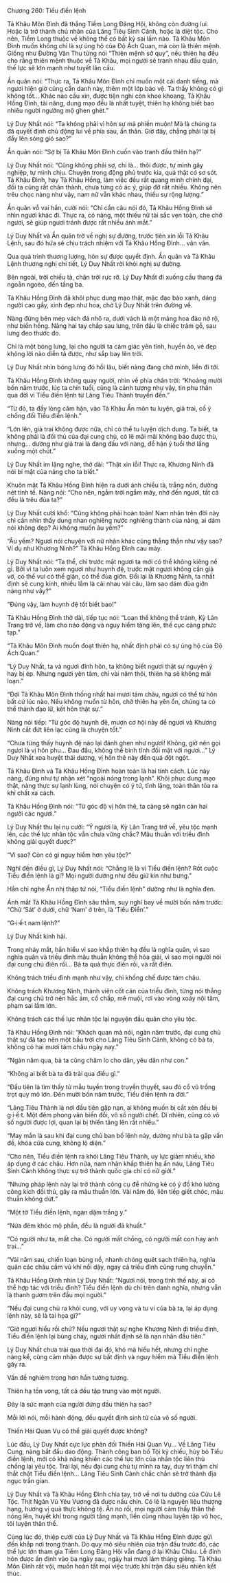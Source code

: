 Chương 260: Tiểu điền lệnh

Tả Khâu Môn Đình đã thắng Tiềm Long Đăng Hội, không còn đường lui. Hoặc là trở thành chủ nhân của Lăng Tiêu Sinh Cảnh, hoặc là diệt tộc. Cho nên, Tiềm Long thuộc về không thể có bất kỳ sai lầm nào. Tả Khâu Môn Đình muốn không chỉ là sự ủng hộ của Độ Ách Quan, mà còn là thiên mệnh. Giống như Đường Vãn Thu từng nói “Thiên mệnh sở quy”, nếu thiên hạ đều cho rằng thiên mệnh thuộc về Tả Khâu, mọi người sẽ tranh nhau đầu quân, thế lực sẽ lớn mạnh như tuyết lăn cầu.

Ẩn quân nói: “Thực ra, Tả Khâu Môn Đình chỉ muốn một cái danh tiếng, mà ngươi hiện giờ cũng cần danh này, thêm một lớp bảo vệ. Ta thấy không có gì không tốt... Khác nào cầu xin, được tiện nghi còn khoe khoang, Tả Khâu Hồng Đình, tài năng, dung mạo đều là nhất tuyệt, thiên hạ không biết bao nhiêu người ngưỡng mộ ghen ghét.”

Lý Duy Nhất nói: “Ta không phải vì hôn sự mà phiền muộn! Mà là chúng ta đã quyết định chủ động lui về phía sau, ẩn thân. Giờ đây, chẳng phải lại bị đẩy lên sóng gió sao?”

Ẩn quân nói: “Sợ bị Tả Khâu Môn Đình cuốn vào tranh đấu thiên hạ?”

Lý Duy Nhất nói: “Cũng không phải sợ, chỉ là... thôi được, tự mình gây nghiệp, tự mình chịu. Chuyện trong động phủ trước kia, quả thật có sơ sót. Tả Khâu Đình, hay Tả Khâu Hồng, làm việc đều rất quang minh chính đại, đối ta cũng rất chân thành, chưa từng có ác ý, giúp đỡ rất nhiều. Không nên trêu chọc nàng như vậy, nam nữ vẫn khác nhau, thiếu sự rộng lượng.”

Ẩn quân vỗ vai hắn, cười nói: “Chỉ cần câu nói đó, Tả Khâu Hồng Đình sẽ nhìn ngươi khác đi. Thực ra, có nàng, một thiếu nữ tài sắc vẹn toàn, che chở ngươi, sẽ giúp ngươi tránh được rất nhiều ánh mắt.”

Lý Duy Nhất và Ẩn quân trở về nghị sự đường, trước tiên xin lỗi Tả Khâu Lệnh, sau đó hứa sẽ chịu trách nhiệm với Tả Khâu Hồng Đình… vân vân.

Qua quá trình thương lượng, hôn sự được quyết định. Ẩn quân và Tả Khâu Lệnh thương nghị chi tiết, Lý Duy Nhất rời khỏi nghị sự đường.

Bên ngoài, trời chiều tà, chân trời rực rỡ. Lý Duy Nhất đi xuống cầu thang đá ngoằn ngoèo, đến tầng ba.

Tả Khâu Hồng Đình đã khôi phục dung mạo thật, mặc đạo bào xanh, dáng người cao gầy, xinh đẹp như hoa, chờ Lý Duy Nhất trên đường về.

Nàng đứng bên mép vách đá nhô ra, dưới vách là một mảng hoa đào nở rộ, như biển hồng. Nàng hai tay chắp sau lưng, trên đầu là chiếc trâm gỗ, sau lưng đeo thước đo.

Chỉ là một bóng lưng, lại cho người ta cảm giác yên tĩnh, huyền ảo, vẻ đẹp không lời nào diễn tả được, như sắp bay lên trời.

Lý Duy Nhất nhìn bóng lưng đó hồi lâu, biết nàng đang chờ mình, liền đi tới.

Tả Khâu Hồng Đình không quay người, nhìn về phía chân trời: “Khoảng mười bốn năm trước, lúc ta chín tuổi, cũng là cảnh tượng như vậy, tin phụ thân qua đời vì Tiểu điền lệnh từ Lăng Tiêu Thành truyền đến.”

“Từ đó, ta đầy lòng căm hận, vào Tả Khâu Ẩn môn tu luyện, giả trai, cố ý chống đối Tiểu điền lệnh.”

“Lớn lên, giả trai không được nữa, chỉ có thể tu luyện dịch dung. Ta biết, ta không phải là đối thủ của đại cung chủ, có lẽ mãi mãi không báo được thù, nhưng... dường như giả trai là đang đấu với nàng, để hận ý tuổi thơ lắng xuống một chút.”

Lý Duy Nhất im lặng nghe, thở dài: “Thật xin lỗi! Thực ra, Khương Ninh đã nói bí mật của nàng cho ta biết.”

Khuôn mặt Tả Khâu Hồng Đình hiện ra dưới ánh chiều tà, trắng nõn, đường nét tinh tế. Nàng nói: “Cho nên, ngắm trời ngắm mây, nhớ đến ngươi, tất cả đều là trêu đùa ta?”

Lý Duy Nhất cười khổ: “Cũng không phải hoàn toàn! Nam nhân trên đời này chỉ cần nhìn thấy dung nhan nghiêng nước nghiêng thành của nàng, ai dám nói không đẹp? Ai không muốn âu yếm?”

“Âu yếm? Ngươi nói chuyện với nữ nhân khác cũng thẳng thắn như vậy sao? Ví dụ như Khương Ninh?” Tả Khâu Hồng Đình cau mày.

Lý Duy Nhất nói: “Ta thề, chỉ trước mặt ngươi ta mới có thể không kiêng nể gì. Bởi vì ta luôn xem ngươi như huynh đệ, trước mặt ngươi không cần giả vờ, có thể vui có thể giận, có thể đùa giỡn. Đổi lại là Khương Ninh, ta nhất định sẽ cung kính, nhiều lắm là cãi nhau vài câu, làm sao dám đùa giỡn nàng như vậy?”

“Đúng vậy, làm huynh đệ tốt biết bao!”

Tả Khâu Hồng Đình thở dài, tiếp tục nói: “Loạn thế không thể tránh, Kỳ Lân Trang trở về, làm cho náo động và nguy hiểm tăng lên, thế cục càng phức tạp.”

“Tả Khâu Môn Đình muốn đoạt thiên hạ, nhất định phải có sự ủng hộ của Độ Ách Quan.”

“Lý Duy Nhất, ta và ngươi đính hôn, ta không biết ngươi thật sự nguyện ý hay bị ép. Nhưng ngươi yên tâm, chỉ vài năm thôi, thiên hạ sẽ không mãi loạn.”

“Đợi Tả Khâu Môn Đình thống nhất hai mươi tám châu, ngươi có thể từ hôn bất cứ lúc nào. Nếu không muốn từ hôn, chờ thiên hạ yên ổn, chúng ta có thể thành đạo lữ, kết hôn thật sự.”

Nàng nói tiếp: “Từ góc độ huynh đệ, mượn cơ hội này để ngươi và Khương Ninh cắt đứt liên lạc cũng là chuyện tốt.”

“Chưa từng thấy huynh đệ nào lại đánh ghen như ngươi! Không, giờ nên gọi ngươi là vị hôn phu... Đau đầu, không thể bình tĩnh đối mặt với ngươi...” Lý Duy Nhất xoa huyệt thái dương, vị hôn thê này đến quá đột ngột.

Tả Khâu Đình và Tả Khâu Hồng Đình hoàn toàn là hai tính cách. Lúc này nàng, đúng như tự nhận xét “ngoài nóng trong lạnh”. Khôi phục dung mạo thật, nàng thực sự lạnh lùng, nói chuyện có ý tứ, tĩnh lặng, toàn thân tỏa ra khí chất xa cách.

Tả Khâu Hồng Đình nói: “Từ góc độ vị hôn thê, ta càng sẽ ngăn cản hai người các ngươi.”

Lý Duy Nhất thu lại nụ cười: “Ý ngươi là, Kỳ Lân Trang trở về, yêu tộc mạnh lên, các thế lực nhân tộc vẫn chưa vững chắc? Mâu thuẫn với triều đình không giải quyết được?”

“Vì sao? Còn có gì nguy hiểm hơn yêu tộc?”

Nghĩ đến điều gì, Lý Duy Nhất nói: “Chẳng lẽ là vì Tiểu điền lệnh? Rốt cuộc Tiểu điền lệnh là gì? Mọi người dường như đều giữ kín như bưng.”

Hắn chỉ nghe Ẩn nhị thập tứ nói, “Tiểu điền lệnh” dường như là nghĩa đen.

Ánh mắt Tả Khâu Hồng Đình sâu thẳm, suy nghĩ bay về mười bốn năm trước: “Chữ ‘Sát’ ở dưới, chữ ‘Nam’ ở trên, là ‘Tiểu Điền’.”

“G·i·ế·t nam lệnh?”

Lý Duy Nhất kinh hãi.

Trong nháy mắt, hắn hiểu vì sao khắp thiên hạ đều là nghĩa quân, vì sao nghĩa quân và triều đình mâu thuẫn không thể hòa giải, vì sao mọi người nói đại cung chủ điên rồi... Bà ta quả thực điên rồi, và rất điên.

Không trách triều đình mạnh như vậy, chỉ khống chế được tám châu.

Không trách Khương Ninh, thành viên cốt cán của triều đình, từng nói thẳng đại cung chủ trở nên hắc ám, cố chấp, mê muội, rơi vào vòng xoáy nội tâm, phạm sai lầm lớn.

Không trách các thế lực nhân tộc lại nguyện đầu quân cho yêu tộc.

Tả Khâu Hồng Đình nói: “Khách quan mà nói, ngàn năm trước, đại cung chủ thật sự đã tạo nên một bầu trời cho Lăng Tiêu Sinh Cảnh, không có bà ta, không có hai mươi tám châu ngày nay.”

“Ngàn năm qua, bà ta cũng chăm lo cho dân, yêu dân như con.”

“Không ai biết bà ta đã trải qua điều gì.”

“Đầu tiên là tìm thấy tử mẫu tuyền trong truyền thuyết, sau đó cổ vũ trồng trọt quy mô lớn. Đến mười bốn năm trước, Tiểu điền lệnh ra đời.”

“Lăng Tiêu Thành là nơi đầu tiên gặp nạn, ai không muốn bị cắt xén đều bị g·i·ế·t. Một đêm phong vân biến đổi, vô số người chết. Dĩ nhiên, cũng có vô số người được lợi, quan lại bị thiến tăng lên rất nhiều.”

“May mắn là sau khi đại cung chủ ban bố lệnh này, dường như bà ta gặp vấn đề, khóa cửa cung, không lộ diện.”

“Cho nên, Tiểu điền lệnh ra khỏi Lăng Tiêu Thành, uy lực giảm nhiều, khó áp dụng ở các châu. Hơn nữa, nam nhân khắp thiên hạ ẩn náu, Lăng Tiêu Sinh Cảnh không thực sự trở thành quốc gia chỉ có nữ giới.”

“Nhưng pháp lệnh này lại trở thành công cụ để những kẻ có ý đồ khó lường công kích đối thủ, gây ra mâu thuẫn lớn. Vài năm đó, liên tiếp giết chóc, mâu thuẫn không dứt.”

“Một tờ Tiểu điền lệnh, ngàn dặm trắng y.”

“Nửa đêm khóc mộ phần, đều là người đã khuất.”

“Có người như ta, mất cha. Có người mất chồng, có người mất con hay anh trai…”

“Vài năm sau, chiến loạn bùng nổ, nhanh chóng quét sạch thiên hạ, nghĩa quân các châu cầm vũ khí nổi dậy, ngay cả triều đình cũng rung chuyển.”

Tả Khâu Hồng Đình nhìn Lý Duy Nhất: “Ngươi nói, trong tình thế này, ai có thể hợp tác với triều đình? Tiểu điền lệnh dù chỉ trên danh nghĩa, nhưng vẫn là thanh gươm trên đầu mọi người.”

“Nếu đại cung chủ ra khỏi cung, với uy vọng và tu vi của bà ta, lại áp dụng lệnh này, sẽ là tai họa gì?”

“Giờ ngươi hiểu rồi chứ? Nếu ngươi thật sự nghe Khương Ninh đi triều đình, Tiểu điền lệnh lại bùng cháy, ngươi nhất định sẽ là nạn nhân đầu tiên.”

Lý Duy Nhất chưa trải qua thời đại đó, khó mà hiểu hết, nhưng chỉ nghe nàng kể, cũng cảm nhận được sự bất định và nguy hiểm mà Tiểu điền lệnh gây ra.

Vấn đề nghiêm trọng hơn hắn tưởng tượng.

Thiên hạ tồn vong, tất cả đều tập trung vào một người.

Đây là sức mạnh của người đứng đầu thiên hạ sao?

Mỗi lời nói, mỗi hành động, đều quyết định sinh tử của vô số người.

Thiền Hải Quan Vụ có thể giải quyết được không?

Lúc đầu, Lý Duy Nhất cực lực phản đối Thiền Hải Quan Vụ...
Về Lăng Tiêu Cung, nàng bắt đầu dao động. Thành công ban bố Tội kỷ chiếu, hủy bỏ Tiểu điền lệnh, mới có khả năng khiến các thế lực lớn của nhân tộc liên thủ chống lại yêu tộc. Trái lại, nếu đại cung chủ tự mình ra tay, duy trì thậm chí thắt chặt Tiểu điền lệnh… Lăng Tiêu Sinh Cảnh chắc chắn sẽ trở thành địa ngục trần gian.

Lý Duy Nhất và Tả Khâu Hồng Đình chia tay, trở về nơi tu dưỡng của Cửu Lê Tộc. Thịt Ngân Vũ Yêu Vương đã được nấu chín. Có lẽ là nguyên liệu thượng hạng, hương vị quả thực không tệ. Ăn no rồi, mọi người cảm thấy thân thể nóng lên, huyết khí trong người tăng mạnh, liền cùng nhau luyện tập võ học, tôi luyện thân thể.

Cùng lúc đó, thiệp cưới của Lý Duy Nhất và Tả Khâu Hồng Đình được gửi đến khắp nơi trong thành. Do quy mô siêu nhiên của trận đấu trước đó, các thế lực lớn tham gia Tiềm Long Đăng Hội vẫn đang ở lại Khâu Châu. Lễ đính hôn được ấn định vào ba ngày sau, ngày hai mươi lăm tháng giêng. Tả Khâu Môn Đình rất vội, muốn hoàn tất mọi việc trước khi trận đấu siêu nhiên kết thúc.
